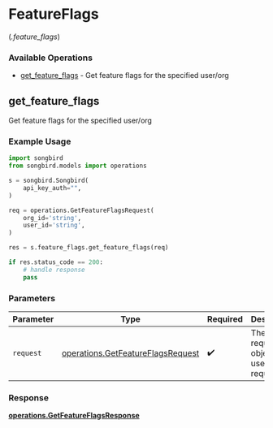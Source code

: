 # FeatureFlags
(*.feature_flags*)

### Available Operations

* [get_feature_flags](#get_feature_flags) - Get feature flags for the specified user/org

## get_feature_flags

Get feature flags for the specified user/org

### Example Usage

```python
import songbird
from songbird.models import operations

s = songbird.Songbird(
    api_key_auth="",
)

req = operations.GetFeatureFlagsRequest(
    org_id='string',
    user_id='string',
)

res = s.feature_flags.get_feature_flags(req)

if res.status_code == 200:
    # handle response
    pass
```

### Parameters

| Parameter                                                                              | Type                                                                                   | Required                                                                               | Description                                                                            |
| -------------------------------------------------------------------------------------- | -------------------------------------------------------------------------------------- | -------------------------------------------------------------------------------------- | -------------------------------------------------------------------------------------- |
| `request`                                                                              | [operations.GetFeatureFlagsRequest](../../models/operations/getfeatureflagsrequest.md) | :heavy_check_mark:                                                                     | The request object to use for the request.                                             |


### Response

**[operations.GetFeatureFlagsResponse](../../models/operations/getfeatureflagsresponse.md)**

